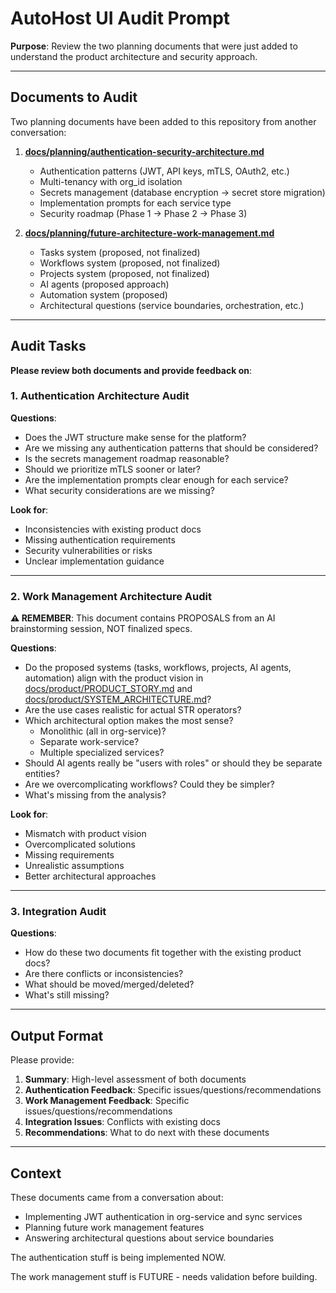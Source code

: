 # AutoHost UI Audit Prompt

**Purpose**: Review the two planning documents that were just added to understand the product architecture and security approach.

---

## Documents to Audit

Two planning documents have been added to this repository from another conversation:

1. **[docs/planning/authentication-security-architecture.md](docs/planning/authentication-security-architecture.md)**
   - Authentication patterns (JWT, API keys, mTLS, OAuth2, etc.)
   - Multi-tenancy with org_id isolation
   - Secrets management (database encryption → secret store migration)
   - Implementation prompts for each service type
   - Security roadmap (Phase 1 → Phase 2 → Phase 3)

2. **[docs/planning/future-architecture-work-management.md](docs/planning/future-architecture-work-management.md)**
   - Tasks system (proposed, not finalized)
   - Workflows system (proposed, not finalized)
   - Projects system (proposed, not finalized)
   - AI agents (proposed approach)
   - Automation system (proposed)
   - Architectural questions (service boundaries, orchestration, etc.)

---

## Audit Tasks

**Please review both documents and provide feedback on**:

### 1. Authentication Architecture Audit

**Questions**:

- Does the JWT structure make sense for the platform?
- Are we missing any authentication patterns that should be considered?
- Is the secrets management roadmap reasonable?
- Should we prioritize mTLS sooner or later?
- Are the implementation prompts clear enough for each service?
- What security considerations are we missing?

**Look for**:

- Inconsistencies with existing product docs
- Missing authentication requirements
- Security vulnerabilities or risks
- Unclear implementation guidance

---

### 2. Work Management Architecture Audit

**⚠️ REMEMBER**: This document contains PROPOSALS from an AI brainstorming session, NOT finalized specs.

**Questions**:

- Do the proposed systems (tasks, workflows, projects, AI agents, automation) align with the product vision in [docs/product/PRODUCT_STORY.md](docs/product/PRODUCT_STORY.md) and [docs/product/SYSTEM_ARCHITECTURE.md](docs/product/SYSTEM_ARCHITECTURE.md)?
- Are the use cases realistic for actual STR operators?
- Which architectural option makes the most sense?
  - Monolithic (all in org-service)?
  - Separate work-service?
  - Multiple specialized services?
- Should AI agents really be "users with roles" or should they be separate entities?
- Are we overcomplicating workflows? Could they be simpler?
- What's missing from the analysis?

**Look for**:

- Mismatch with product vision
- Overcomplicated solutions
- Missing requirements
- Unrealistic assumptions
- Better architectural approaches

---

### 3. Integration Audit

**Questions**:

- How do these two documents fit together with the existing product docs?
- Are there conflicts or inconsistencies?
- What should be moved/merged/deleted?
- What's still missing?

---

## Output Format

Please provide:

1. **Summary**: High-level assessment of both documents
2. **Authentication Feedback**: Specific issues/questions/recommendations
3. **Work Management Feedback**: Specific issues/questions/recommendations
4. **Integration Issues**: Conflicts with existing docs
5. **Recommendations**: What to do next with these documents

---

## Context

These documents came from a conversation about:

- Implementing JWT authentication in org-service and sync services
- Planning future work management features
- Answering architectural questions about service boundaries

The authentication stuff is being implemented NOW.

The work management stuff is FUTURE - needs validation before building.
